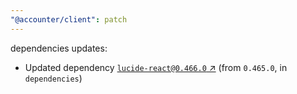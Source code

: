 ```yaml
---
"@accounter/client": patch
---
```

dependencies updates:
  - Updated dependency [`lucide-react@0.466.0` ↗︎](https://www.npmjs.com/package/lucide-react/v/0.466.0) (from `0.465.0`, in `dependencies`)
